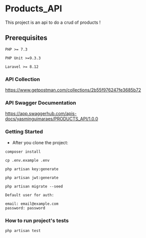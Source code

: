 # Products_API

This project is an api to do a crud of products !

## Prerequisites

```
PHP >= 7.3
```

```
PHP Unit >=9.3.3
```

```
Laravel >= 8.12
```


### API Collection

https://www.getpostman.com/collections/2b55f976247fe3685b72

### API Swagger Documentation

https://app.swaggerhub.com/apis-docs/yasminguimaraes/PRODUCTS_API/1.0.0

### Getting Started

- After you clone the project: 

```
composer install
```

```
cp .env.example .env
```

```
php artisan key:generate
```

```
php artisan jwt:generate
```

```
php artisan migrate --seed
```

```
Default user for auth:

email: email@example.com
password: password
```

### How to run project's tests

```
php artisan test
```

